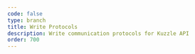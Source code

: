 ```yaml
---
code: false
type: branch
title: Write Protocols
description: Write communication protocols for Kuzzle API
order: 700
---
```



